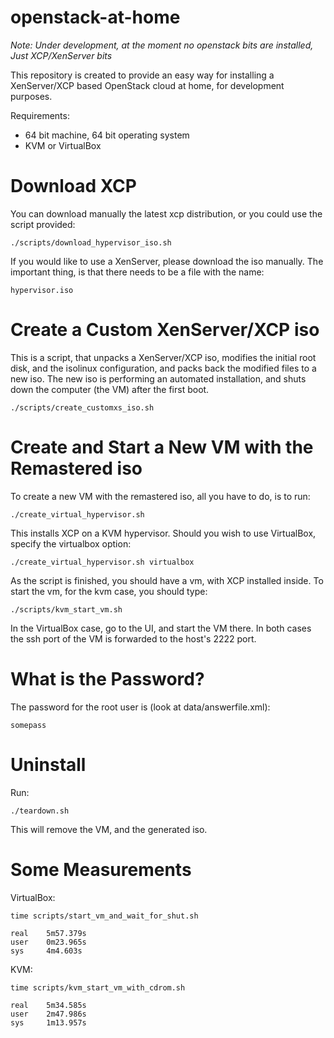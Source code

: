 openstack-at-home
=================
*Note: Under development, at the moment no openstack bits are installed,
Just XCP/XenServer bits*

This repository is created to provide an easy way for installing a
XenServer/XCP based OpenStack cloud at home, for development purposes.

Requirements:

 - 64 bit machine, 64 bit operating system
 - KVM or VirtualBox

Download XCP
============
You can download manually the latest xcp distribution, or you could use the
script provided:

    ./scripts/download_hypervisor_iso.sh

If you would like to use a XenServer, please download the iso manually. The
important thing, is that there needs to be a file with the name:

    hypervisor.iso

Create a Custom XenServer/XCP iso
=================================
This is a script, that unpacks a XenServer/XCP iso, modifies the initial root
disk, and the isolinux configuration, and packs back the modified files to a
new iso. The new iso is performing an automated installation, and shuts down
the computer (the VM) after the first boot.

    ./scripts/create_customxs_iso.sh

Create and Start a New VM with the Remastered iso
=================================================
To create a new VM with the remastered iso, all you have to do, is to run:

    ./create_virtual_hypervisor.sh

This installs XCP on a KVM hypervisor. Should you wish to use VirtualBox,
specify the virtualbox option:

    ./create_virtual_hypervisor.sh virtualbox

As the script is finished, you should have a vm, with XCP installed inside. To
start the vm, for the kvm case, you should type:

    ./scripts/kvm_start_vm.sh

In the VirtualBox case, go to the UI, and start the VM there. In both cases
the ssh port of the VM is forwarded to the host's 2222 port.

What is the Password?
=====================
The password for the root user is (look at data/answerfile.xml):

    somepass

Uninstall
=========
Run:

    ./teardown.sh

This will remove the VM, and the generated iso.

Some Measurements
=================

VirtualBox:

    time scripts/start_vm_and_wait_for_shut.sh

    real    5m57.379s
    user    0m23.965s
    sys     4m4.603s

KVM:

    time scripts/kvm_start_vm_with_cdrom.sh

    real    5m34.585s
    user    2m47.986s
    sys     1m13.957s
